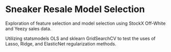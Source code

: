 # Sneaker Resale Model Selection
Exploration of feature selection and model selection using StockX Off-White and Yeezy sales data.

Utilizing statsmodels OLS and sklearn GridSearchCV to test the uses of Lasso, Ridge, and ElasticNet regularization methods.
